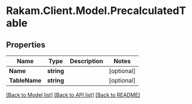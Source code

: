 # Rakam.Client.Model.PrecalculatedTable
## Properties

Name | Type | Description | Notes
------------ | ------------- | ------------- | -------------
**Name** | **string** |  | [optional] 
**TableName** | **string** |  | [optional] 

[[Back to Model list]](../README.md#documentation-for-models) [[Back to API list]](../README.md#documentation-for-api-endpoints) [[Back to README]](../README.md)

